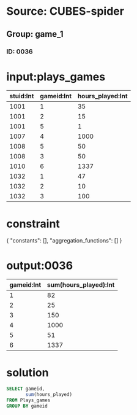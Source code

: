 # Source: CUBES-spider
## Group: game_1
### ID: 0036

# input:plays_games

| stuid:Int | gameid:Int | hours_played:Int |
|---|---|---|
| 1001 | 1 | 35 |
| 1001 | 2 | 15 |
| 1001 | 5 | 1 |
| 1007 | 4 | 1000 |
| 1008 | 5 | 50 |
| 1008 | 3 | 50 |
| 1010 | 6 | 1337 |
| 1032 | 1 | 47 |
| 1032 | 2 | 10 |
| 1032 | 3 | 100 |

# constraint

{
  "constants": [],
  "aggregation_functions": []
}

# output:0036

| gameid:Int | sum(hours_played):Int |
|---|---|
| 1 | 82 |
| 2 | 25 |
| 3 | 150 |
| 4 | 1000 |
| 5 | 51 |
| 6 | 1337 |

# solution

```sql
SELECT gameid,
       sum(hours_played)
FROM Plays_games
GROUP BY gameid
```
